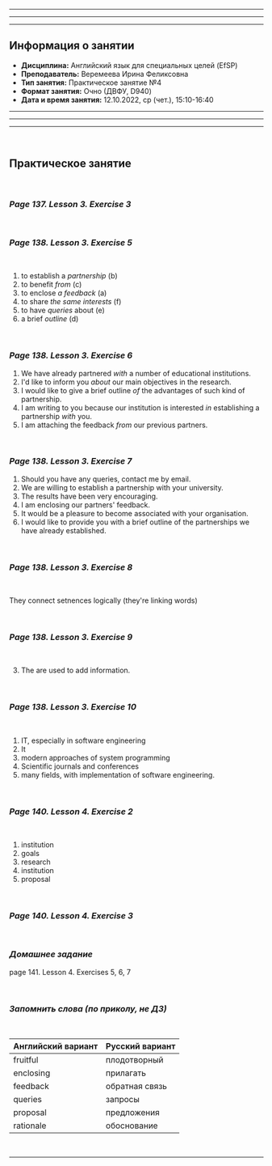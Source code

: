 ___
___
___
## Информация о занятии
- __Дисциплина:__ Английский язык для специальных целей (EfSP)
- __Преподаватель:__ Веремеева Ирина Феликсовна
- __Тип занятия:__ Практическое занятие №4
- __Формат занятия:__ Очно (ДВФУ, D940)
- __Дата и время занятия:__ 12.10.2022, ср (чет.), 15:10-16:40
___
___
___

&nbsp;

## Практическое занятие

&nbsp;

### ___Page 137. Lesson 3. Exercise 3___

&nbsp;

### ___Page 138. Lesson 3. Exercise 5___

&nbsp;

1. to establish a _partnership_ (b)
2. to benefit _from_ (c)
3. to enclose _a feedback_ (a)
4. to share _the same interests_ (f)
5. to have _queries_ about (e)
6. a brief _outline_ (d)

&nbsp;

### ___Page 138. Lesson 3. Exercise 6___

1. We have already partnered _with_ a number of educational institutions.
2. I'd like to inform you _about_ our main objectives in the research. 
3. I would like to give a brief outline _of_ the advantages of such kind
of partnership.
4. I am writing to you because our institution is interested _in_
establishing a partnership _with_ you.
5. I am attaching the feedback _from_ our previous partners.

&nbsp;

### ___Page 138. Lesson 3. Exercise 7___

1. Should you have any queries, contact me by email.
2. We are willing to establish a partnership with your university.
3. The results have been very encouraging.
4. I am enclosing our partners' feedback.
5. It would be a pleasure to become associated with your organisation.
6. I would like to provide you with a brief outline of the partnerships
we have already established.

&nbsp;

### ___Page 138. Lesson 3. Exercise 8___

&nbsp;

They connect setnences logically (they're linking words)

&nbsp;

### ___Page 138. Lesson 3. Exercise 9___

&nbsp;

3. The are used to add information.

&nbsp;

### ___Page 138. Lesson 3. Exercise 10___

&nbsp;

1. IT, especially in software engineering
2. It
3. modern approaches of system programming
4. Scientific journals and conferences
5. many fields, with implementation of software engineering.

&nbsp;

### ___Page 140. Lesson 4. Exercise 2___

&nbsp;

1. institution
2. goals
3. research
4. institution
5. proposal

&nbsp;

### ___Page 140. Lesson 4. Exercise 3___

&nbsp;

### ___Домашнее задание___

page 141. Lesson 4. Exercises 5, 6, 7

&nbsp;

### ___Запомнить слова (по приколу, не ДЗ)___

&nbsp;

|Английский вариант|Русский вариант|
|-|-|
|fruitful|плодотворный|
|enclosing|прилагать|
|feedback|обратная связь|
|queries|запросы|
|proposal|предложения|
|rationale|обоснование|

&nbsp;

___